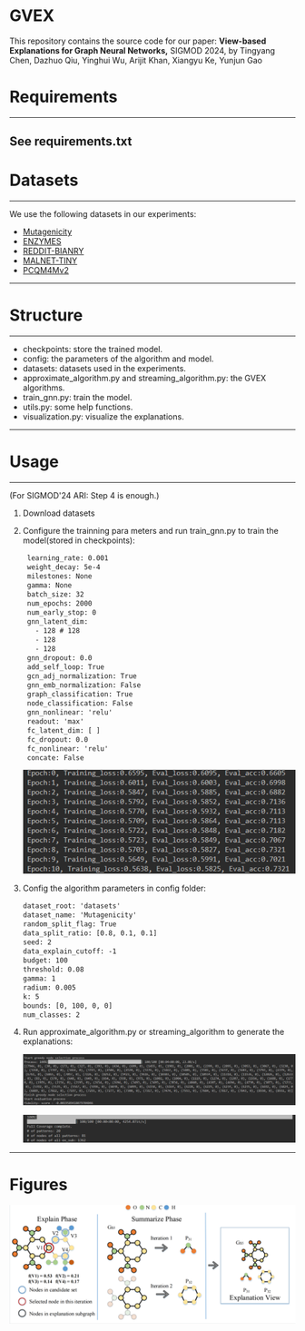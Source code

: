 # GVEX
This repository contains the source code for our paper: **View-based Explanations for Graph Neural Networks,** SIGMOD 2024, by Tingyang Chen, Dazhuo Qiu, Yinghui Wu, Arijit Khan, Xiangyu Ke, Yunjun Gao

# Requirements
-------
See requirements.txt
--------

# Datasets
----------
We use the following datasets in our experiments:

- [Mutagenicity](https://chrsmrrs.github.io/datasets/docs/datasets/)
- [ENZYMES](https://chrsmrrs.github.io/datasets/docs/datasets/)
- [REDDIT-BIANRY](https://chrsmrrs.github.io/datasets/docs/datasets/)
- [MALNET-TINY](https://mal-net.org/)
- [PCQM4Mv2](https://ogb.stanford.edu/docs/lsc/pcqm4mv2/)
---------

# Structure
------------
- checkpoints: store the trained model.
- config: the parameters of the algorithm and model.
- datasets: datasets used in the experiments.
- approximate_algorithm.py and streaming_algorithm.py: the GVEX algorithms.
- train_gnn.py: train the model.
- utils.py: some help functions.
- visualization.py: visualize the explanations.

------------
# Usage
------------
(For SIGMOD'24 ARI: Step 4 is enough.)
1. Download datasets
2. Configure the trainning para meters and run train_gnn.py to train the model(stored in checkpoints):
   ```
    learning_rate: 0.001
    weight_decay: 5e-4
    milestones: None
    gamma: None
    batch_size: 32
    num_epochs: 2000 
    num_early_stop: 0
    gnn_latent_dim:
      - 128 # 128
      - 128
      - 128
    gnn_dropout: 0.0
    add_self_loop: True
    gcn_adj_normalization: True
    gnn_emb_normalization: False
    graph_classification: True
    node_classification: False
    gnn_nonlinear: 'relu'
    readout: 'max'
    fc_latent_dim: [ ]
    fc_dropout: 0.0
    fc_nonlinear: 'relu'
    concate: False
   ```
   ![epoch](figures/epochs.png)
3. Config the algorithm parameters in config folder:

    ```
    dataset_root: 'datasets'
    dataset_name: 'Mutagenicity'
    random_split_flag: True
    data_split_ratio: [0.8, 0.1, 0.1]
    seed: 2
    data_explain_cutoff: -1
    budget: 100
    threshold: 0.08
    gamma: 1
    radium: 0.005
    k: 5
    bounds: [0, 100, 0, 0]
    num_classes: 2
    
    ```
4. Run approximate_algorithm.py or streaming_algorithm to generate the explanations:
   
   ![explain](figures/result.png)

   ![pattern](figures/pattern_cover.png)
---------

# Figures

![explain_summery](figures/summary.png)

